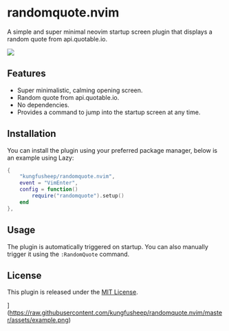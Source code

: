 # randomquote.nvim

A simple and super minimal neovim startup screen plugin that displays a random quote from api.quotable.io.

<image src="https://raw.githubusercontent.com/kungfusheep/randomquote.nvim/master/assets/example.png">

## Features

- Super minimalistic, calming opening screen.
- Random quote from api.quotable.io.
- No dependencies.
- Provides a command to jump into the startup screen at any time.

## Installation

You can install the plugin using your preferred package manager, below is an example using Lazy:

```lua
{
    "kungfusheep/randomquote.nvim",
    event = "VimEnter",
    config = function()
        require("randomquote").setup()
    end
},
```

## Usage

The plugin is automatically triggered on startup. You can also manually trigger it using the `:RandomQuote` command.

## License

This plugin is released under the [MIT License](https://opensource.org/licenses/MIT).

](https://raw.githubusercontent.com/kungfusheep/randomquote.nvim/master/assets/example.png)
